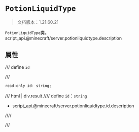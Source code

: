 # `PotionLiquidType`

> 文档版本：1.21.60.21

`PotionLiquidType`类。script_api.@minecraft/server.potionliquidtype.description

## 属性

/// define
`id`


///

```js
read-only id: string;
```

/// html | div.result
//// define
`id`：`string`

- script_api.@minecraft/server.potionliquidtype.id.description


////

///

